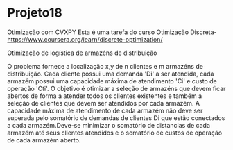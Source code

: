 # Projeto18
Otimização com CVXPY
Esta é uma tarefa do curso Otimização Discreta- https://www.coursera.org/learn/discrete-optimization/

Otimização de logística de armazéns de distribuição

O problema fornece a localização x,y de n clientes e m armazéns de distribuição.
Cada cliente possui uma demanda 'Di' a ser atendida, cada armazém possui uma capacidade
máxima de atendimento 'Ci' e custo de operação 'Cti'. O objetivo é otimizar a seleção
de armazéns que devem ficar abertos de forma a atender todos os clientes existentes e
também a seleção de clientes que devem ser atendidos por cada armazém. A capacidade
máxima de atendimento de cada armazém não deve ser superada pelo somatório de demandas
de clientes Di que estão conectados a cada armazém.Deve-se minimizar o somatório de
distancias de cada armazém até seus clientes atendidos e o somatório de custos de operação
de cada armazém aberto.
